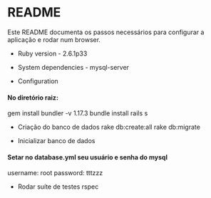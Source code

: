 # README

Este README documenta os passos necessários para configurar a aplicação e rodar num browser.

* Ruby version -  2.6.1p33

* System dependencies - mysql-server

* Configuration
#### No diretório raiz:
gem install bundler -v 1.17.3
bundle install
rails s

* Criação do banco de dados
rake db:create:all
rake db:migrate

* Inicializar banco de dados
#### Setar no database.yml seu usuário e senha do mysql
  username: root
  password: tttzzz

* Rodar suíte de testes
rspec
